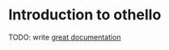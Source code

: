 # Introduction to othello

TODO: write [great documentation](http://jacobian.org/writing/great-documentation/what-to-write/)
